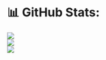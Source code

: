 # 📊 GitHub Stats:
![](https://github-readme-stats.vercel.app/api?username=BharathRam125&theme=dark&hide_border=true&include_all_commits=true&count_private=true)<br/>
![](https://nirzak-streak-stats.vercel.app/?user=BharathRam125&theme=dark&hide_border=true)<br/>
![](https://github-readme-stats.vercel.app/api/top-langs/?username=BharathRam125&theme=dark&hide_border=true&include_all_commits=true&count_private=true&layout=compact)

<!-- Proudly created with GPRM ( https://gprm.itsvg.in ) -->
